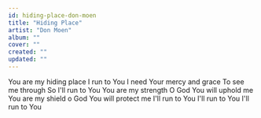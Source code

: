 ```yaml
---
id: hiding-place-don-moen
title: "Hiding Place"
artist: "Don Moen"
album: ""
cover: ""
created: ""
updated: ""
---
```


You are my hiding place
I run to You
I need Your mercy and grace
To see me through
So I'll run to You
You are my strength O God
You will uphold me
You are my shield o God
You will protect me
I'll run to You
I'll run to You
I'll run to You